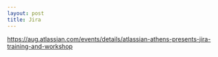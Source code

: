 ```yaml
---
layout: post
title: Jira 
---
```


https://aug.atlassian.com/events/details/atlassian-athens-presents-jira-training-and-workshop
